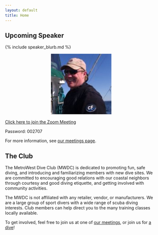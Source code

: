 ```yaml
---
layout: default
title: Home
---
```


## Upcoming Speaker

{% include speaker_blurb.md %}

<p align="center"><img src="images/speaker.jpg" width="200" height="200" /></p>

[Click here to join the Zoom Meeting](https://zoom.us/j/98757478843)

Password: 002707

For more information, see <a href="meetings.html">our meetings page</a>.

## The Club

The MetroWest Dive Club (MWDC) is dedicated to promoting fun, safe diving, and
introducing and familiarizing members with new dive sites. We are committed to
encouraging good relations with our coastal neighbors through courtesy and good
diving etiquette, and getting involved with community activities.

The MWDC is not affiliated with any retailer, vendor, or manufacturers. We are a
large group of sport divers with a wide range of scuba diving interests. Club
members can help direct you to the many training classes locally available.

To get involved, feel free to join us at one of <a href="meetings.html">our
meetings</a>, or join us for <a href="dateateight.html">a dive</a>!

